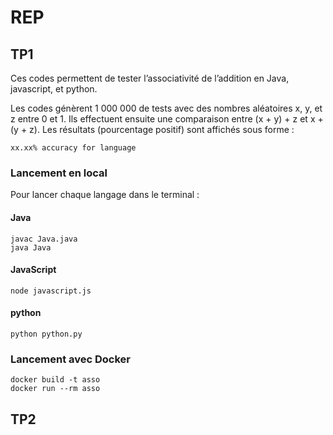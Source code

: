 # REP

## TP1
Ces codes permettent de tester l’associativité de l’addition en Java, javascript, et python.

Les codes génèrent 1 000 000 de tests avec des nombres aléatoires x, y, et z entre 0 et 1.
Ils effectuent ensuite une comparaison entre (x + y) + z et x + (y + z). Les résultats (pourcentage positif) sont affichés sous forme :

`xx.xx% accuracy for language`

### Lancement en local
Pour lancer chaque langage dans le terminal : 

#### Java
```aiignore
javac Java.java
java Java
```

#### JavaScript
```aiignore
node javascript.js
```

#### python
```aiignore
python python.py
```

### Lancement avec Docker

```aiignore
docker build -t asso
docker run --rm asso
```

## TP2
